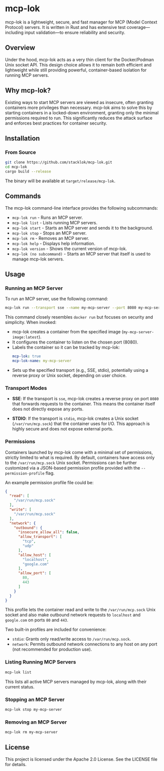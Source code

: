 # mcp-lok

mcp-lok is a lightweight, secure, and fast manager for MCP (Model Context Protocol) servers. It is written in Rust and has extensive test coverage—including input validation—to ensure reliability and security.

## Overview

Under the hood, mcp-lok acts as a very thin client for the Docker/Podman Unix socket API. This design choice allows it to remain both efficient and lightweight while still providing powerful, container-based isolation for running MCP servers.

## Why mcp-lok?

Existing ways to start MCP servers are viewed as insecure, often granting containers more privileges than necessary. mcp-lok aims to solve this by starting containers in a locked-down environment, granting only the minimal permissions required to run. This significantly reduces the attack surface and enforces best practices for container security.

## Installation

### From Source

```bash
git clone https://github.com/stacklok/mcp-lok.git
cd mcp-lok
cargo build --release
```

The binary will be available at `target/release/mcp-lok`.

## Commands

The mcp-lok command-line interface provides the following subcommands:

* `mcp-lok run` - Runs an MCP server.
* `mcp-lok list` - Lists running MCP servers.
* `mcp-lok start` - Starts an MCP server and sends it to the background.
* `mcp-lok stop` - Stops an MCP server.
* `mcp-lok rm` - Removes an MCP server.
* `mcp-lok help` - Displays help information.
* `mcp-lok version` - Shows the current version of mcp-lok.
* `mcp-lok (no subcommand)` - Starts an MCP server that itself is used to manage mcp-lok servers.

## Usage

### Running an MCP Server

To run an MCP server, use the following command:

```bash
mcp-lok run --transport sse --name my-mcp-server --port 8080 my-mcp-server-image:latest -- my-mcp-server-args
```

This command closely resembles `docker run` but focuses on security and simplicity. When invoked:

* mcp-lok creates a container from the specified image (`my-mcp-server-image:latest`).
* It configures the container to listen on the chosen port (8080).
* Labels the container so it can be tracked by mcp-lok:
    ```yaml
    mcp-lok: true
    mcp-lok-name: my-mcp-server
    ```
* Sets up the specified transport (e.g., SSE, stdio), potentially using a reverse proxy or Unix socket, depending on user choice.

### Transport Modes

* **SSE**:
    If the transport is `sse`, mcp-lok creates a reverse proxy on port `8080` that forwards requests to the container. This means the container itself does not directly expose any ports.

* **STDIO**:
    If the transport is `stdio`, mcp-lok creates a Unix socket (`/var/run/mcp.sock`) that the container uses for I/O. This approach is highly secure and does not expose external ports.

### Permissions

Containers launched by mcp-lok come with a minimal set of permissions, strictly limited to what is required. By default, containers have access only to the `/var/run/mcp.sock` Unix socket. Permissions can be further customized via a JSON-based permission profile provided with the `--permission-profile` flag.

An example permission profile file could be:

```json
{
  "read": [
    "/var/run/mcp.sock"
  ],
  "write": [
    "/var/run/mcp.sock"
  ],
  "network": {
    "outbound": {
      "insecure_allow_all": false,
      "allow_transport": [
        "tcp",
        "udp"
      ],
      "allow_host": [
        "localhost",
        "google.com"
      ],
      "allow_port": [
        80,
        443
      ]
    }
  }
}
```

This profile lets the container read and write to the `/var/run/mcp.sock` Unix socket and also make outbound network requests to `localhost` and `google.com` on ports `80` and `443`.

Two built-in profiles are included for convenience:

* `stdio`: Grants only read/write access to `/var/run/mcp.sock`.
* `network`: Permits outbound network connections to any host on any port (not recommended for production use).

### Listing Running MCP Servers

```bash
mcp-lok list
```

This lists all active MCP servers managed by mcp-lok, along with their current status.

### Stopping an MCP Server

```bash
mcp-lok stop my-mcp-server
```

### Removing an MCP Server

```bash
mcp-lok rm my-mcp-server
```

## License

This project is licensed under the Apache 2.0 License. See the LICENSE file for details.